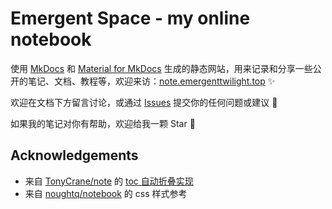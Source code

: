 # Emergent Space - my online notebook

使用 [MkDocs](https://www.mkdocs.org/) 和 [Material for MkDocs](https://squidfunk.github.io/mkdocs-material/) 生成的静态网站，用来记录和分享一些公开的笔记、文档、教程等，欢迎来访：[note.emergenttwilight.top](https://note.emergenttwilight.top/) ✨

欢迎在文档下方留言讨论，或通过 [Issues](https://github.com/emergenttwilight/emergent-space/issues) 提交你的任何问题或建议 🥰

如果我的笔记对你有帮助，欢迎给我一颗 Star 🌟

## Acknowledgements

- 来自 [TonyCrane/note](https://github.com/TonyCrane/note) 的 [toc 自动折叠实现](https://github.com/TonyCrane/note/blob/master/docs/js/toc.js)
- 来自 [noughtq/notebook](https://github.com/noughtq/notebook) 的 css 样式参考